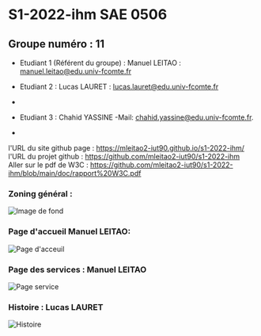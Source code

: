 # S1-2022-ihm SAE 0506
## Groupe numéro : 11
* Etudiant 1 (Référent du groupe) : Manuel LEITAO : manuel.leitao@edu.univ-fcomte.fr  
  
* Etudiant 2 : Lucas LAURET : lucas.lauret@edu.univ-fcomte.fr  
* [Github]: https://github.com/llauret-iut90
   
* Etudiant 3 : Chahid YASSINE -Mail: chahid.yassine@edu.univ-fcomte.fr.  
* [Github]: https://github.com/cyassine-iut90  

l'URL du site github page : https://mleitao2-iut90.github.io/s1-2022-ihm/  
l'URL du projet github : https://github.com/mleitao2-iut90/s1-2022-ihm  
Aller sur le pdf de W3C : https://github.com/mleitao2-iut90/s1-2022-ihm/blob/main/doc/rapport%20W3C.pdf

### Zoning général : 
![Image de fond](Images/Zoning.jpg)
### Page d'accueil Manuel LEITAO:
![Page d'acceuil](Images/Menu.png)
### Page des services : Manuel LEITAO
![Page service](Images/Services.png)
### Histoire : Lucas LAURET
![Histoire](Images/Document.png)
